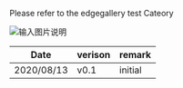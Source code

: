 Please refer to the edgegallery test Cateory

![输入图片说明](https://images.gitee.com/uploads/images/2020/0814/105436_e94cc820_7624512.png "测试领域分类-v0.2.png")

| Date       | verison | remark  |
|------------|---------|---------|
| 2020/08/13 | v0.1    | initial |
